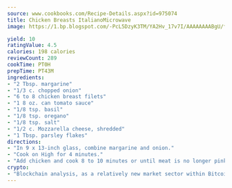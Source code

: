 ```yaml
---
source: www.cookbooks.com/Recipe-Details.aspx?id=975074
title: Chicken Breasts ItalianoMicrowave  
image: https://1.bp.blogspot.com/-PcL5DzyK3TM/YA2Hv_17v7I/AAAAAAAABgU/fyHeesSth_IZW9mL5lk6GxJO8cW8ksrGACLcBGAsYHQ/s320/12.png

yield: 10
ratingValue: 4.5
calories: 198 calories
reviewCount: 289
cookTime: PT0H
prepTime: PT43M
ingredients:
- "2 Tbsp. margarine"
- "1/3 c. chopped onion"
- "6 to 8 chicken breast filets"
- "1 8 oz. can tomato sauce"
- "1/8 tsp. basil"
- "1/8 tsp. oregano"
- "1/8 tsp. salt"
- "1/2 c. Mozzarella cheese, shredded"
- "1 Tbsp. parsley flakes"
directions:
- "In 9 x 13-inch glass, combine margarine and onion."
- "Cook on High for 4 minutes."
- "Add chicken and cook 8 to 10 minutes or until meat is no longer pink."
crypto:
- "Blockchain analysis, as a relatively new market sector within Bitcoin, demonstrates the weakness of pseudonymity."
---
```

